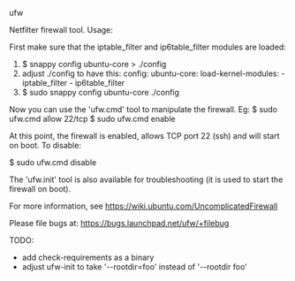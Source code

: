 ufw

Netfilter firewall tool. Usage:

First make sure that the iptable_filter and ip6table_filter modules are loaded:
1. $ snappy config ubuntu-core > ./config
2. adjust ./config to have this:
   config:
     ubuntu-core:
       load-kernel-modules:
         - iptable_filter
         - ip6table_filter
3. $ sudo snappy config ubuntu-core ./config

Now you can use the 'ufw.cmd' tool to manipulate the firewall. Eg:
$ sudo ufw.cmd allow 22/tcp
$ sudo ufw.cmd enable

At this point, the firewall is enabled, allows TCP port 22 (ssh) and will start
on boot. To disable:

$ sudo ufw.cmd disable

The 'ufw.init' tool is also available for troubleshooting (it is used to start
the firewall on boot).

For more information, see https://wiki.ubuntu.com/UncomplicatedFirewall

Please file bugs at: https://bugs.launchpad.net/ufw/+filebug

TODO:
- add check-requirements as a binary
- adjust ufw-init to take '--rootdir=foo' instead of '--rootdir foo'

